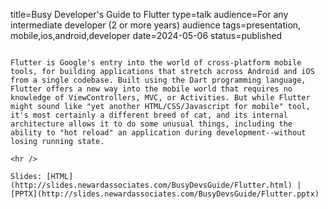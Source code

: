 title=Busy Developer's Guide to Flutter
type=talk
audience=For any intermediate developer (2 or more years) audience
tags=presentation, mobile,ios,android,developer
date=2024-05-06
status=published
~~~~~~

Flutter is Google's entry into the world of cross-platform mobile tools, for building applications that stretch across Android and iOS from a single codebase. Built using the Dart programming language, Flutter offers a new way into the mobile world that requires no knowledge of ViewControllers, MVC, or Activities. But while Flutter might sound like "yet another HTML/CSS/Javascript for mobile" tool, it's most certainly a different breed of cat, and its internal architecture allows it to do some unusual things, including the ability to "hot reload" an application during development--without losing running state.
    
<hr />

Slides: [HTML](http://slides.newardassociates.com/BusyDevsGuide/Flutter.html) | [PPTX](http://slides.newardassociates.com/BusyDevsGuide/Flutter.pptx)
